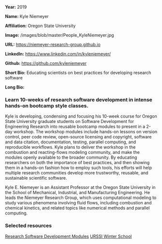 **Year:** 2019

**Name:** Kyle Niemeyer

**Affiliation:** Oregon State University

**Image:** /images/blob/master/People_KyleNiemeyer.jpg

**URL:** https://niemeyer-research-group.github.io

**LinkedIn:** https://www.linkedin.com/in/kyleniemeyer/

**Github:** https://github.com/kyleniemeyer

**Short Bio:** Educating scientists on best practices for developing research software

**Long Bio:** 
### Learn 10-weeks of research software development in intense hands-on bootcamp style classes.
Kyle is developing, condensing and focusing his 10-week course for Oregon State University graduate students on Software Development for Engineering Research into reusable bootcamp modules to present in a 2-day workshop. The workshop modules include hands-on lessons on version control, peer code review, open-source licensing and copyright, software and data citation, documentation, testing, parallel computing, and reproducible workflows. Kyle plans to deliver the workshop in the combustion and reacting-flows modeling community, and make the modules openly available to the broader community. By educating researchers on both the importance of best practices, and then showing them in a hands-on fashion how to employ such tools, his efforts will help multiple research communities develop more trustworthy, reusable, and sustainable scientific software.

Kyle E. Niemeyer is an Assistant Professor at the Oregon State University in the School of Mechanical, Industrial, and Manufacturing Engineering. He leads the Niemeyer Research Group, which uses computational modeling to study various phenomena involving fluid flows, including combustion and chemical kinetics, and related topics like numerical methods and parallel computing. 

### Selected resources

<a href="https://kyleniemeyer.github.io/research-software-dev-modules/" class="link-row">Research Software Development Modules</a>
<a href="https://github.com/si2-urssi/winterschool/blob/master/README.md" class="link-row">URSSI Winter School</a>
